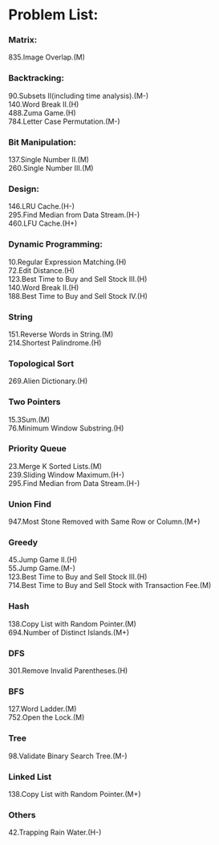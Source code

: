 # Problem List:  
  
### Matrix:  
835.Image Overlap.(M)

### Backtracking:  
90.Subsets II(including time analysis).(M-)  
140.Word Break II.(H)  
488.Zuma Game.(H)  
784.Letter Case Permutation.(M-)

### Bit Manipulation:
137.Single Number II.(M)  
260.Single Number III.(M)  

### Design:
146.LRU Cache.(H-)   
295.Find Median from Data Stream.(H-)   
460.LFU Cache.(H+)

### Dynamic Programming:
10.Regular Expression Matching.(H)  
72.Edit Distance.(H)  
123.Best Time to Buy and Sell Stock III.(H)  
140.Word Break II.(H)  
188.Best Time to Buy and Sell Stock IV.(H)

### String
151.Reverse Words in String.(M)  
214.Shortest Palindrome.(H)

### Topological Sort
269.Alien Dictionary.(H)  

### Two Pointers
15.3Sum.(M)  
76.Minimum Window Substring.(H)  

### Priority Queue
23.Merge K Sorted Lists.(M)  
239.Sliding Window Maximum.(H-)    
295.Find Median from Data Stream.(H-)  

### Union Find
947.Most Stone Removed with Same Row or Column.(M+)  

### Greedy
45.Jump Game II.(H)  
55.Jump Game.(M-)  
123.Best Time to Buy and Sell Stock III.(H)  
714.Best Time to Buy and Sell Stock with Transaction Fee.(M)

### Hash
138.Copy List with Random Pointer.(M)  
694.Number of Distinct Islands.(M+)  

### DFS
301.Remove Invalid Parentheses.(H)  

### BFS
127.Word Ladder.(M)  
752.Open the Lock.(M)  

### Tree
98.Validate Binary Search Tree.(M-) 

### Linked List
138.Copy List with Random Pointer.(M+)   

### Others
42.Trapping Rain Water.(H-)


  

   




